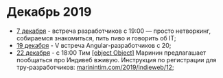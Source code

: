 # Декабрь 2019

- [7 декабря](/events/2019/12/2019.12.07.md) - встреча разработчиков с 19:00 — просто нетворкинг, собираемся знакомиться, пить пиво и говорить об IT;
- [19 декабря](/events/2019/12/2019.12.19.md) - V встреча Angular-разработчиков c 20;
- [22 декабря](/events/2019/12/2019.12.22.md) - c 18:00 Тим [[object Object]](https://twitter.com/marinintim) Маринин предлагашает пообщаться про Индивеб вживую. Инструкция по регистрации для тру-разработчиков: [marinintim.com/2019/indieweb/12](https://marinintim.com/2019/indieweb/12/);